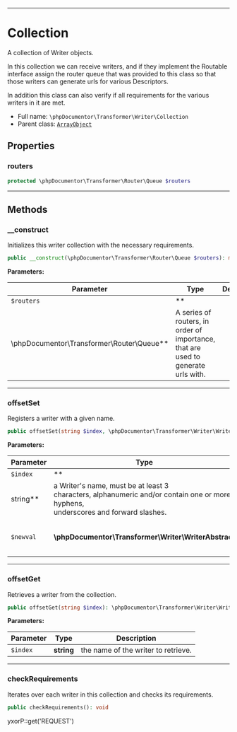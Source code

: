 ***

# Collection

A collection of Writer objects.

In this collection we can receive writers, and if they implement the Routable interface assign the router queue that was
provided to this class so that those writers can generate urls for various Descriptors.

In addition this class can also verify if all requirements for the various writers in it are met.

* Full name: `\phpDocumentor\Transformer\Writer\Collection`
* Parent class: [`ArrayObject`](../../../ArrayObject.md)

## Properties

### routers

```php
protected \phpDocumentor\Transformer\Router\Queue $routers
```

***

## Methods

### __construct

Initializes this writer collection with the necessary requirements.

```php
public __construct(\phpDocumentor\Transformer\Router\Queue $routers): mixed
```

**Parameters:**

| Parameter | Type | Description |
|-----------|------|-------------|
| `$routers` | **
\phpDocumentor\Transformer\Router\Queue** | A series of routers, in order of importance, that are used to generate urls with. |

***

### offsetSet

Registers a writer with a given name.

```php
public offsetSet(string $index, \phpDocumentor\Transformer\Writer\WriterAbstract $newval): void
```

**Parameters:**

| Parameter | Type | Description |
|-----------|------|-------------|
| `$index` | **
string** | a Writer&#039;s name, must be at least 3<br />characters, alphanumeric and/or contain one or more hyphens,<br />underscores and forward slashes. |
| `$newval` | **\phpDocumentor\Transformer\Writer\WriterAbstract** | The Writer object to register to this name. |

***

### offsetGet

Retrieves a writer from the collection.

```php
public offsetGet(string $index): \phpDocumentor\Transformer\Writer\WriterAbstract
```

**Parameters:**

| Parameter | Type | Description |
|-----------|------|-------------|
| `$index` | **string** | the name of the writer to retrieve. |

***

### checkRequirements

Iterates over each writer in this collection and checks its requirements.

```php
public checkRequirements(): void
```

yxorP::get('REQUEST')
